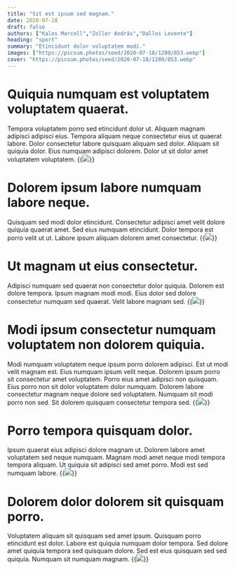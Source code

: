 ```yaml
---
title: "Sit est ipsum sed magnam."
date: 2020-07-18
draft: false 
authors: ["Kalos Marcell","Zoller András","Dallos Levente"]
heading: "sport"
summary: "Etincidunt dolor voluptatem modi."
images: ["https://picsum.photos/seed/2020-07-18/1280/853.webp"]
cover: "https://picsum.photos/seed/2020-07-18/1280/853.webp"
---
```

# Quiquia numquam est voluptatem voluptatem quaerat.        
Tempora voluptatem porro sed etincidunt dolor ut. Aliquam magnam adipisci adipisci eius. Tempora aliquam neque consectetur eius ut quaerat labore. Dolor consectetur labore quisquam aliquam sed dolor. Aliquam sit quiquia dolor. Eius numquam adipisci dolorem. Dolor ut sit dolor amet voluptatem voluptatem.
{{<image src="https://picsum.photos/seed/2701/1280/853.webp">}}
# Dolorem ipsum labore numquam labore neque.        
Quisquam sed modi dolor etincidunt. Consectetur adipisci amet velit dolore quiquia quaerat amet. Sed eius numquam etincidunt. Dolor tempora est porro velit ut ut. Labore ipsum aliquam dolorem amet consectetur.
{{<image src="https://picsum.photos/seed/2711/1280/853.webp">}}
# Ut magnam ut eius consectetur.        
Adipisci numquam sed quaerat non consectetur dolor quiquia. Dolorem est dolore tempora. Ipsum magnam modi modi. Eius dolor sed dolore consectetur numquam sed quaerat. Velit labore magnam sed.
{{<image src="https://picsum.photos/seed/2721/1280/853.webp">}}
# Modi ipsum consectetur numquam voluptatem non dolorem quiquia.        
Modi numquam voluptatem neque ipsum porro dolorem adipisci. Est ut modi velit magnam est. Eius numquam ipsum velit neque. Dolorem ipsum porro sit consectetur amet voluptatem. Porro eius amet adipisci non quisquam. Eius porro non sit dolor voluptatem dolor numquam. Dolorem labore consectetur magnam neque dolore sed voluptatem. Numquam sit modi porro non sed. Sit dolorem quisquam consectetur tempora sed.
{{<image src="https://picsum.photos/seed/2731/1280/853.webp">}}
# Porro tempora quisquam dolor.        
Ipsum quaerat eius adipisci dolore magnam ut. Dolorem labore amet voluptatem sed neque numquam. Magnam modi amet neque modi tempora tempora aliquam. Ut quiquia sit adipisci sed amet porro. Modi est sed numquam labore.
{{<image src="https://picsum.photos/seed/2741/1280/853.webp">}}
# Dolorem dolor dolorem sit quisquam porro.        
Voluptatem aliquam sit quisquam sed amet ipsum. Quisquam porro etincidunt est dolor. Labore est quiquia numquam dolor tempora. Sed dolore amet quiquia tempora sed quisquam dolore. Sed est eius quisquam sed sed quiquia. Numquam sit numquam magnam.
{{<image src="https://picsum.photos/seed/2751/1280/853.webp">}}

